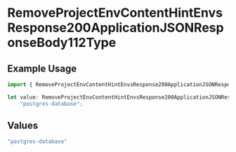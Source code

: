 # RemoveProjectEnvContentHintEnvsResponse200ApplicationJSONResponseBody112Type

## Example Usage

```typescript
import { RemoveProjectEnvContentHintEnvsResponse200ApplicationJSONResponseBody112Type } from "@simplesagar/vercel/models/removeprojectenvop.js";

let value: RemoveProjectEnvContentHintEnvsResponse200ApplicationJSONResponseBody112Type =
    "postgres-database";
```

## Values

```typescript
"postgres-database"
```
